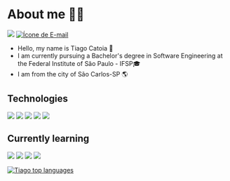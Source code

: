 # About me 👨‍💻
[<img src="https://img.icons8.com/color/48/000000/linkedin.png"/>](https://www.linkedin.com/in/tiago-catoia-91a176277/)
[![Ícone de E-mail](https://img.icons8.com/color/48/000000/email.png)](mailto:tiagocsz@hotmail.com)




- Hello, my name is Tiago Catoia 👋
- I am currently pursuing a Bachelor's degree in Software Engineering at the Federal Institute of São Paulo - IFSP🎓
- I am from the city of São Carlos-SP 🌎

## Technologies
[<img src="https://img.icons8.com/color/48/000000/python.png"/>](https://www.python.org/)
[<img src="https://img.icons8.com/color/48/000000/html-5.png"/>](https://developer.mozilla.org/en-US/docs/Web/HTML)
[<img src="https://img.icons8.com/color/48/000000/css3.png"/>](https://developer.mozilla.org/en-US/docs/Web/CSS)
[<img src="https://img.icons8.com/color/48/000000/javascript.png"/>](https://developer.mozilla.org/en-US/docs/Web/JavaScript)
[<img src="https://img.icons8.com/color/48/000000/c-programming.png"/>](https://en.cppreference.com/w/c/language)

## Currently learning
[<img src="https://img.icons8.com/color/48/000000/react-native.png"/>](https://reactjs.org/)
[<img src="https://img.icons8.com/color/48/000000/nodejs.png"/>](https://nodejs.org/)
[<img src="https://img.icons8.com/color/48/000000/java-coffee-cup-logo.png"/>](https://www.java.com/)
[<img src="https://img.icons8.com/color/48/000000/postgreesql.png"/>](https://www.postgresql.org/)

<div align="left">
  
[![Tiago top languages](https://github-readme-stats.vercel.app/api/top-langs/?username=TiagoCatoia&theme=dark)](https://github.com/anuraghazra/github-readme-stats)
  
 </div>
 
